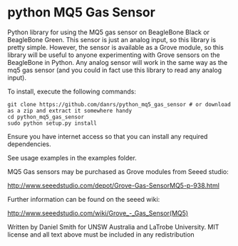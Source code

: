 python MQ5 Gas Sensor
=====================

Python library for using the MQ5 gas sensor on BeagleBone Black or BeagleBone Green. This sensor is just an analog input, so this library is pretty simple. However, the sensor is available as a Grove module, so this library will be useful to anyone experimenting with Grove sensors on the BeagleBone in Python. Any analog sensor will work in the same way as the mq5 gas sensor (and you could in fact use this library to read any analog input).

To install, execute the following commands:
```
git clone https://github.com/danrs/python_mq5_gas_sensor # or download as a zip and extract it somewhere handy
cd python_mq5_gas_sensor
sudo python setup.py install
```

Ensure you have internet access so that you can install any required dependencies.

See usage examples in the examples folder.

MQ5 Gas sensors may be purchased as Grove modules from Seeed studio:

http://www.seeedstudio.com/depot/Grove-Gas-SensorMQ5-p-938.html

Further information can be found on the seeed wiki:

http://www.seeedstudio.com/wiki/Grove_-_Gas_Sensor(MQ5)

Written by Daniel Smith for UNSW Australia and LaTrobe University.
MIT license and all text above must be included in any redistribution
